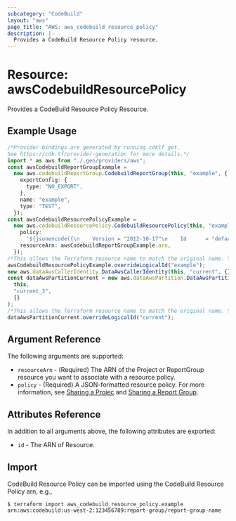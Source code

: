 ```yaml
---
subcategory: "CodeBuild"
layout: "aws"
page_title: "AWS: aws_codebuild_resource_policy"
description: |-
  Provides a CodeBuild Resource Policy resource.
---
```


# Resource: awsCodebuildResourcePolicy

Provides a CodeBuild Resource Policy Resource.

## Example Usage

```typescript
/*Provider bindings are generated by running cdktf get.
See https://cdk.tf/provider-generation for more details.*/
import * as aws from "./.gen/providers/aws";
const awsCodebuildReportGroupExample =
  new aws.codebuildReportGroup.CodebuildReportGroup(this, "example", {
    exportConfig: {
      type: "NO_EXPORT",
    },
    name: "example",
    type: "TEST",
  });
const awsCodebuildResourcePolicyExample =
  new aws.codebuildResourcePolicy.CodebuildResourcePolicy(this, "example_1", {
    policy:
      '${jsonencode({\n    Version = "2012-10-17"\n    Id      = "default"\n    Statement = [{\n      Sid    = "default"\n      Effect = "Allow"\n      Principal = {\n        AWS = "arn:${data.aws_partition.current.partition}:iam::${data.aws_caller_identity.current.account_id}:root"\n      }\n      Action = [\n        "codebuild:BatchGetReportGroups",\n        "codebuild:BatchGetReports",\n        "codebuild:ListReportsForReportGroup",\n        "codebuild:DescribeTestCases",\n      ]\n      Resource = aws_codebuild_report_group.example.arn\n    }]\n  })}',
    resourceArn: awsCodebuildReportGroupExample.arn,
  });
/*This allows the Terraform resource name to match the original name. You can remove the call if you don't need them to match.*/
awsCodebuildResourcePolicyExample.overrideLogicalId("example");
new aws.dataAwsCallerIdentity.DataAwsCallerIdentity(this, "current", {});
const dataAwsPartitionCurrent = new aws.dataAwsPartition.DataAwsPartition(
  this,
  "current_3",
  {}
);
/*This allows the Terraform resource name to match the original name. You can remove the call if you don't need them to match.*/
dataAwsPartitionCurrent.overrideLogicalId("current");

```

## Argument Reference

The following arguments are supported:

* `resourceArn` - (Required) The ARN of the Project or ReportGroup resource you want to associate with a resource policy.
* `policy` - (Required) A JSON-formatted resource policy. For more information, see [Sharing a Projec](https://docs.aws.amazon.com/codebuild/latest/userguide/project-sharing.html#project-sharing-share) and [Sharing a Report Group](https://docs.aws.amazon.com/codebuild/latest/userguide/report-groups-sharing.html#report-groups-sharing-share).

## Attributes Reference

In addition to all arguments above, the following attributes are exported:

* `id` - The ARN of Resource.

## Import

CodeBuild Resource Policy can be imported using the CodeBuild Resource Policy arn, e.g.,

```console
$ terraform import aws_codebuild_resource_policy.example arn:aws:codebuild:us-west-2:123456789:report-group/report-group-name
```

